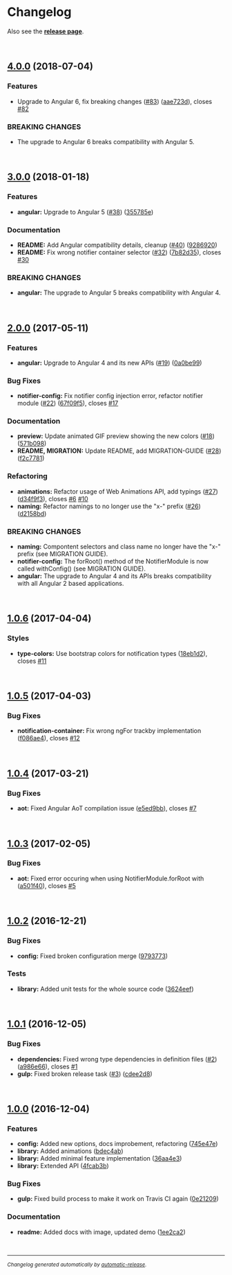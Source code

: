 # Changelog

Also see the **[release page](https://github.com/dominique-mueller/angular-notifier.git/releases)**.

<br>

## [4.0.0](https://github.com/dominique-mueller/angular-notifier/releases/tag/4.0.0) (2018-07-04)

### Features

* Upgrade to Angular 6, fix breaking changes ([#83](https://github.com/dominique-mueller/angular-notifier.git/issues/83)) ([aae723d](https://github.com/dominique-mueller/angular-notifier/commit/aae723d)), closes [#82](https://github.com/dominique-mueller/angular-notifier/issues/82)

### BREAKING CHANGES

* The upgrade to Angular 6 breaks compatibility with Angular 5.

<br>

## [3.0.0](https://github.com/dominique-mueller/angular-notifier/releases/tag/3.0.0) (2018-01-18)

### Features

* **angular:** Upgrade to Angular 5 ([#38](https://github.com/dominique-mueller/angular-notifier.git/issues/38)) ([355785e](https://github.com/dominique-mueller/angular-notifier/commit/355785e))

### Documentation

* **README:** Add Angular compatibility details, cleanup ([#40](https://github.com/dominique-mueller/angular-notifier.git/issues/40)) ([9286920](https://github.com/dominique-mueller/angular-notifier/commit/9286920))
* **README:** Fix wrong notifier container selector ([#32](https://github.com/dominique-mueller/angular-notifier.git/issues/32)) ([7b82d35](https://github.com/dominique-mueller/angular-notifier/commit/7b82d35)), closes [#30](https://github.com/dominique-mueller/angular-notifier/issues/30)

### BREAKING CHANGES

* **angular:** The upgrade to Angular 5 breaks compatibility with Angular 4.

<br>

## [2.0.0](https://github.com/dominique-mueller/angular-notifier/releases/tag/2.0.0) (2017-05-11)

### Features

* **angular:** Upgrade to Angular 4 and its new APIs ([#19](https://github.com/dominique-mueller/angular-notifier.git/issues/19)) ([0a0be99](https://github.com/dominique-mueller/angular-notifier/commit/0a0be99))

### Bug Fixes

* **notifier-config:** Fix notifier config injection error, refactor notifier module ([#22](https://github.com/dominique-mueller/angular-notifier.git/issues/22)) ([67f09f5](https://github.com/dominique-mueller/angular-notifier/commit/67f09f5)), closes [#17](https://github.com/dominique-mueller/angular-notifier/issues/17)

### Documentation

* **preview:** Update animated GIF preview showing the new colors ([#18](https://github.com/dominique-mueller/angular-notifier.git/issues/18)) ([571b098](https://github.com/dominique-mueller/angular-notifier/commit/571b098))
* **README, MIGRATION:** Update README, add MIGRATION-GUIDE ([#28](https://github.com/dominique-mueller/angular-notifier.git/issues/28)) ([f2c7781](https://github.com/dominique-mueller/angular-notifier/commit/f2c7781))

### Refactoring

* **animations:** Refactor usage of Web Animations API, add typings ([#27](https://github.com/dominique-mueller/angular-notifier.git/issues/27)) ([d34f9f3](https://github.com/dominique-mueller/angular-notifier/commit/d34f9f3)), closes [#6](https://github.com/dominique-mueller/angular-notifier/issues/6) [#10](https://github.com/dominique-mueller/angular-notifier/issues/10)
* **naming:** Refactor namings to no longer use the "x-" prefix ([#26](https://github.com/dominique-mueller/angular-notifier.git/issues/26)) ([d2158bd](https://github.com/dominique-mueller/angular-notifier/commit/d2158bd))

### BREAKING CHANGES

* **naming:** Compontent selectors and class name no longer have the "x-" prefix (see MIGRATION GUIDE).
* **notifier-config:** The forRoot() method of the NotifierModule is now called withConfig() (see MIGRATION GUIDE).
* **angular:** The upgrade to Angular 4 and its APIs breaks compatibility with all Angular 2 based applications.

<br>

## [1.0.6](https://github.com/dominique-mueller/angular-notifier/releases/tag/1.0.6) (2017-04-04)

### Styles

* **type-colors:** Use bootstrap colors for notification types ([18eb1d2](https://github.com/dominique-mueller/angular-notifier/commit/18eb1d2)), closes [#11](https://github.com/dominique-mueller/angular-notifier/issues/11)

<br>

## [1.0.5](https://github.com/dominique-mueller/angular-notifier/releases/tag/1.0.5) (2017-04-03)

### Bug Fixes

* **notification-container:** Fix wrong ngFor trackby implementation ([f086ae4](https://github.com/dominique-mueller/angular-notifier/commit/f086ae4)), closes [#12](https://github.com/dominique-mueller/angular-notifier/issues/12)

<br>

## [1.0.4](https://github.com/dominique-mueller/angular-notifier/releases/tag/1.0.4) (2017-03-21)

### Bug Fixes

* **aot:** Fixed Angular AoT compilation issue ([e5ed9bb](https://github.com/dominique-mueller/angular-notifier/commit/e5ed9bb)), closes [#7](https://github.com/dominique-mueller/angular-notifier/issues/7)

<br>

## [1.0.3](https://github.com/dominique-mueller/angular-notifier/releases/tag/1.0.3) (2017-02-05)

### Bug Fixes

* **aot:** Fixed error occuring when using NotifierModule.forRoot with ([a501f40](https://github.com/dominique-mueller/angular-notifier/commit/a501f40)), closes [#5](https://github.com/dominique-mueller/angular-notifier/issues/5)

<br>

## [1.0.2](https://github.com/dominique-mueller/angular-notifier/releases/tag/1.0.2) (2016-12-21)

### Bug Fixes

* **config:** Fixed broken configuration merge ([9793773](https://github.com/dominique-mueller/angular-notifier/commit/9793773))

### Tests

* **library:** Added unit tests for the whole source code ([3624eef](https://github.com/dominique-mueller/angular-notifier/commit/3624eef))

<br>

## [1.0.1](https://github.com/dominique-mueller/angular-notifier/releases/tag/1.0.1) (2016-12-05)

### Bug Fixes

* **dependencies:** Fixed wrong type dependencies in definition files ([#2](https://github.com/dominique-mueller/angular-notifier.git/issues/2)) ([a986e66](https://github.com/dominique-mueller/angular-notifier/commit/a986e66)), closes [#1](https://github.com/dominique-mueller/angular-notifier/issues/1)
* **gulp:** Fixed broken release task ([#3](https://github.com/dominique-mueller/angular-notifier.git/issues/3)) ([cdee2d8](https://github.com/dominique-mueller/angular-notifier/commit/cdee2d8))

<br>

## [1.0.0](https://github.com/dominique-mueller/angular-notifier/releases/tag/1.0.0) (2016-12-04)

### Features

* **config:** Added new options, docs improbement, refactoring ([745e47e](https://github.com/dominique-mueller/angular-notifier/commit/745e47e))
* **library:** Added animations ([bdec4ab](https://github.com/dominique-mueller/angular-notifier/commit/bdec4ab))
* **library:** Added minimal feature implementation ([36aa4e3](https://github.com/dominique-mueller/angular-notifier/commit/36aa4e3))
* **library:** Extended API ([4fcab3b](https://github.com/dominique-mueller/angular-notifier/commit/4fcab3b))

### Bug Fixes

* **gulp:** Fixed build process to make it work on Travis CI again ([0e21209](https://github.com/dominique-mueller/angular-notifier/commit/0e21209))

### Documentation

* **readme:** Added docs with image, updated demo ([1ee2ca2](https://github.com/dominique-mueller/angular-notifier/commit/1ee2ca2))

<br>

---

<sup>*Changelog generated automatically by [automatic-release](https://github.com/dominique-mueller/automatic-release).*</sup>
